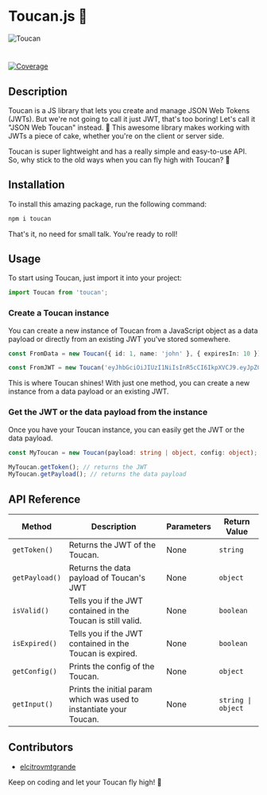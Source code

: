 # Toucan.js 🦤
![Toucan](https://images.pexels.com/photos/15478033/pexels-photo-15478033/free-photo-of-close-up-of-a-toucan.jpeg?auto=compress&cs=tinysrgb&w=1260&h=750&dpr=2)
#

[![Coverage](https://codecov.io/gh/username/repository/branch/master/graph/badge.svg)](https://codecov.io/gh/username/repository)


## Description
Toucan is a JS library that lets you create and manage JSON Web Tokens (JWTs). But we're not going to call it just JWT, that's too boring! Let's call it "JSON Web Toucan" instead. 🤣 This awesome library makes working with JWTs a piece of cake, whether you're on the client or server side.

Toucan is super lightweight and has a really simple and easy-to-use API. So, why stick to the old ways when you can fly high with Toucan? 🤩

## Installation
To install this amazing package, run the following command:

```bash
npm i toucan
```

That's it, no need for small talk. You're ready to roll!

## Usage
To start using Toucan, just import it into your project:

```typescript
import Toucan from 'toucan';
```

### Create a Toucan instance
You can create a new instance of Toucan from a JavaScript object as a data payload or directly from an existing JWT you've stored somewhere.

```typescript
const FromData = new Toucan({ id: 1, name: 'john' }, { expiresIn: 10 });

const FromJWT = new Toucan('eyJhbGciOiJIUzI1NiIsInR5cCI6IkpXVCJ9.eyJpZCI6MSwibmFtZSI6ImpvaG4iLCJpYXQiOjE2OTA4NDE0NTYsImV4cCI6MTY5MDg0NTA1Nn0.4m6mk7T8z0tuW18eV3WcaGgkeZa7FVTeIIIdOfvSZGA'); 

```
This is where Toucan shines! With just one method, you can create a new instance from a data payload or an existing JWT.

### Get the JWT or the data payload from the instance
Once you have your Toucan instance, you can easily get the JWT or the data payload.

```typescript
const MyToucan = new Toucan(payload: string | object, config: object);

MyToucan.getToken(); // returns the JWT
MyToucan.getPayload(); // returns the data payload
```

## API Reference
| Method         | Description                                                         | Parameters | Return Value       |
| -------------- | ------------------------------------------------------------------- | ---------- | ------------------ |
| `getToken()`   | Returns the JWT of the Toucan.                                      | None       | `string`           |
| `getPayload()` | Returns the data payload of Toucan's JWT                            | None       | `object`           |
| `isValid()`    | Tells you if the JWT contained in the Toucan is still valid.        | None       | `boolean`          |
| `isExpired()`  | Tells you if the JWT contained in the Toucan is expired.            | None       | `boolean`          |
| `getConfig()`  | Prints the config of the Toucan.                                    | None       | `object`           |
| `getInput()`   | Prints the initial param which was used to instantiate your Toucan. | None       | `string \| object` |


## Contributors
- [elcitrovmtgrande](https://www.linkedin.com/in/victormahe)

Keep on coding and let your Toucan fly high! 🚀